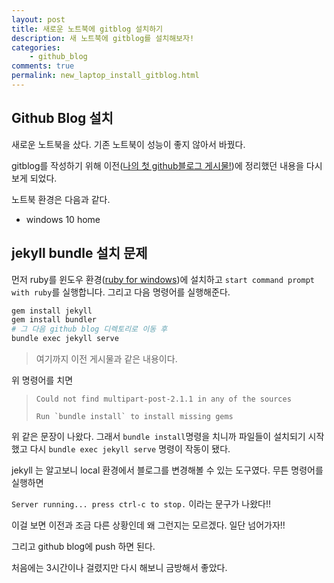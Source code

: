 ```yaml
---
layout: post
title: 새로운 노트북에 gitblog 설치하기
description: 새 노트북에 gitblog를 설치해보자!
categories:
    - github_blog
comments: true
permalink: new_laptop_install_gitblog.html
---
```

## Github Blog 설치

새로운 노트북을 샀다. 기존 노트북이 성능이 좋지 않아서 바꿨다.

gitblog를 작성하기 위해 이전([나의 첫 github블로그 게시물!](https://minseok-hub.github.io/helloworld.html))에 정리했던 내용을 다시 보게 되었다.

노트북 환경은 다음과 같다.

* windows 10 home

## jekyll bundle 설치 문제

먼저 ruby를 윈도우 환경([ruby for windows](<https://rubyinstaller.org/downloads/>))에 설치하고 ```start command prompt with ruby```를 실행합니다. 그리고 다음 명령어를 실행해준다.

```bash
gem install jekyll
gem install bundler
# 그 다음 github blog 디렉토리로 이동 후
bundle exec jekyll serve
```

> 여기까지 이전 게시물과 같은 내용이다.

위 명령어를 치면 

> ```Could not find multipart-post-2.1.1 in any of the sources``` 
>
> ```Run `bundle install` to install missing gems```

위 같은 문장이 나왔다. 그래서 ```bundle install```명령을 치니까 파일들이 설치되기 시작했고 다시 ```bundle exec jekyll serve``` 명령이 작동이 됐다. 

jekyll 는 알고보니 local 환경에서 블로그를 변경해볼 수 있는 도구였다. 무튼 명령어를 실행하면 

```Server running... press ctrl-c to stop.``` 이라는 문구가 나왔다!!

이걸 보면 이전과 조금 다른 상황인데 왜 그런지는 모르겠다. 일단 넘어가자!!

그리고 github blog에 push 하면 된다.



처음에는 3시간이나 걸렸지만 다시 해보니 금방해서 좋았다.